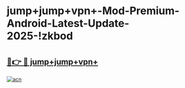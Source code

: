 # jump+jump+vpn+-Mod-Premium-Android-Latest-Update-2025-!zkbod

# <h2><a href="https://019njk.esa.edu.pl?title=jump+jump+vpn+&ref=zkbod">🔗👉 🔴 jump+jump+vpn+</a></h2>

[![acn](https://github.com/user-attachments/assets/0f9c940e-d8b0-45ae-aac7-cd30a18b3e1c)](https://019njk.esa.edu.pl?title=jump+jump+vpn+&ref=zkbod)

